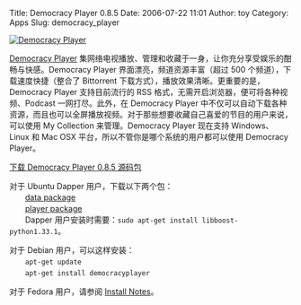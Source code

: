 Title: Democracy Player 0.8.5
Date: 2006-07-22 11:01
Author: toy
Category: Apps
Slug: democracy_player

[![Democracy
Player](http://i.linuxtoy.org/i/democracy_player_s.png)](http://i.linuxtoy.org/i/democracy_player.png)

[Democracy Player](http://www.getdemocracy.com)
集网络电视播放、管理和收藏于一身，让你充分享受娱乐的酣畅与快感。Democracy
Player 界面漂亮，频道资源丰富（超过 500 个频道），下载速度快捷（整合了
Bittorrent 下载方式），播放效果清晰。更重要的是，Democracy Player
支持目前流行的 RSS 格式，无需开启浏览器，便可将各种视频、Podcast
一网打尽。此外，在 Democracy Player
中不仅可以自动下载各种资源，而且也可以全屏播放视频。对于那些想要收藏自己喜爱的节目的用户来说，可以使用
My Collection 来管理。Democracy Player 现在支持 Windows、Linux 和 Mac
OSX 平台，所以不管你是哪个系统的用户都可以使用 Democracy Player。

[下载 Democracy Player 0.8.5
源码包](ftp://ftp.osuosl.org/pub/pculture.org/democracy/src/Democracy-0.8.5.tar.gz)

对于 Ubuntu Dapper 用户，下载以下两个包：  
　　[data
package](http://ftp.osuosl.org/pub/pculture.org/democracy/linux/ubuntu/democracyplayer-data_0.8.5-1ubuntu_all.deb)  
　　[player
package](http://ftp.osuosl.org/pub/pculture.org/democracy/linux/ubuntu/democracyplayer_0.8.5-1ubuntu_i386.deb)  
　　Dapper
用户安装时需要：`sudo apt-get install libboost-python1.33.1`。

对于 Debian 用户，可以这样安装：  
　　`apt-get update`  
　　`apt-get install democracyplayer`

对于 Fedora 用户，请参阅 [Install
Notes](http://www.getdemocracy.com/downloads/#linux)。
